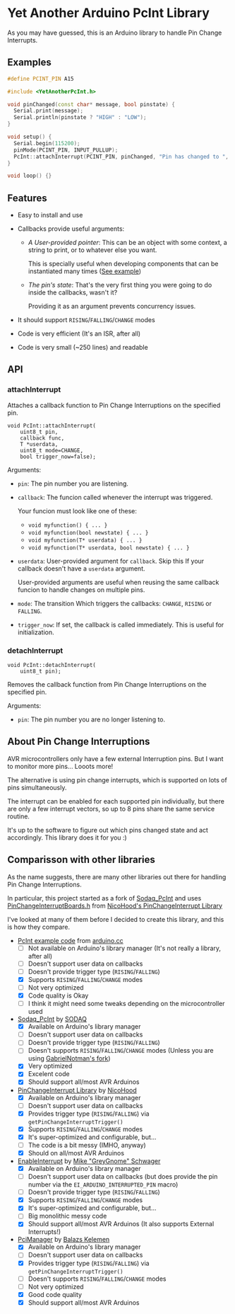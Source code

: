 Yet Another Arduino PcInt Library
=================================

As you may have guessed, this is an Arduino library to handle Pin Change Interrupts.

Examples
-------

``` c++
#define PCINT_PIN A15

#include <YetAnotherPcInt.h>

void pinChanged(const char* message, bool pinstate) {
  Serial.print(message);
  Serial.println(pinstate ? "HIGH" : "LOW");
}

void setup() {
  Serial.begin(115200);
  pinMode(PCINT_PIN, INPUT_PULLUP);
  PcInt::attachInterrupt(PCINT_PIN, pinChanged, "Pin has changed to ", CHANGE);
}

void loop() {}
```

Features
--------
- Easy to install and use
- Callbacks provide useful arguments:

  - _A User-provided pointer_: This can be an object with some context, a string to print, or to whatever else you want.

    This is specially useful when developing components that can be instantiated many times ([See example](examples/PinListenerComponent/PinListenerComponent.ino))
    
  - _The pin's state_: That's the very first thing you were going to do inside the callbacks, wasn't it?
    
    Providing it as an argument prevents concurrency issues.
    
- It should support `RISING`/`FALLING`/`CHANGE` modes

- Code is very efficient (It's an ISR, after all)

- Code is very small (~250 lines) and readable

API
---

### attachInterrupt

Attaches a callback function to Pin Change Interruptions on the specified pin.

```
void PcInt::attachInterrupt(
    uint8_t pin, 
    callback func, 
    T *userdata, 
    uint8_t mode=CHANGE, 
    bool trigger_now=false);
```

Arguments:

* `pin`: The pin number you are listening.
* `callback`: The funcion called whenever the interrupt was triggered. 
  
  Your funcion must look like one of these:
  
  * `void myfunction() { ... }`
  * `void myfunction(bool newstate) { ... }`
  * `void myfunction(T* userdata) { ... }`
  * `void myfunction(T* userdata, bool newstate) { ... }`
* `userdata`: User-provided argument for `callback`. Skip this If your callback doesn't have a `userdata` argument.
  
  User-provided arguments are useful when reusing the same callback funcion to handle changes on multiple pins.

* `mode`: The transition Which triggers the callbacks: `CHANGE`, `RISING` or `FALLING`.

* `trigger_now`: If set, the callback is called immediately. This is useful for initialization.

### detachInterrupt
```
void PcInt::detachInterrupt(
    uint8_t pin);
```

Removes the callback function from Pin Change Interruptions on the specified pin.

Arguments:

* `pin`: The pin number you are no longer listening to.

About Pin Change Interruptions
------------------------------

AVR microcontrollers only have a few external Interruption pins.
But I want to monitor more pins... Looots more!

The alternative is using pin change interrupts, which is supported on lots of pins simultaneously.

The interrupt can be enabled for each supported pin individually, but there are only a few interrupt vectors, so up to 8 pins share the same service routine.

It's up to the software to figure out which pins changed state and act accordingly. This library does it for you :)


Comparisson with other libraries
--------------------------------

As the name suggests, there are many other libraries out there for handling Pin Change Interruptions.

In particular, this project started as a fork of [Sodaq_PcInt](https://github.com/SodaqMoja/Sodaq_PcInt) and 
uses [PinChangeInterruptBoards.h](src/PinChangeInterruptBoards.h) from [NicoHood's PinChangeInterrupt Library](https://github.com/NicoHood/PinChangeInterrupt)

I've looked at many of them before I decided to create this library, and this is how they compare.

- [PcInt example code](http://playground.arduino.cc/Main/PcInt) from [arduino.cc](http://www.arduino.cc/)
  - [ ] Not available on Arduino's library manager (It's not really a library, after all)
  - [ ] Doesn't support user data on callbacks
  - [ ] Doesn't provide trigger type (`RISING`/`FALLING`)
  - [X] Supports `RISING`/`FALLING`/`CHANGE` modes
  - [ ] Not very optimized
  - [X] Code quality is Okay
  - [ ] I think it might need some tweaks depending on the microcontroller used

- [Sodaq_PcInt](https://github.com/SodaqMoja/Sodaq_PcInt) by [SODAQ](https://github.com/SodaqMoja)
  - [X] Available on Arduino's library manager
  - [ ] Doesn't support user data on callbacks
  - [ ] Doesn't provide trigger type (`RISING`/`FALLING`)
  - [ ] Doesn't supports `RISING`/`FALLING`/`CHANGE` modes (Unless you are using [GabrielNotman's fork](https://github.com/GabrielNotman/Sodaq_PcInt))
  - [X] Very optimized
  - [X] Excelent code
  - [X] Should support all/most AVR Arduinos

- [PinChangeInterrupt Library](https://github.com/NicoHood/PinChangeInterrupt) by [NicoHood](https://github.com/NicoHood)
  - [X] Available on Arduino's library manager
  - [ ] Doesn't support user data on callbacks
  - [X] Provides trigger type (`RISING`/`FALLING`) via `getPinChangeInterruptTrigger()`
  - [X] Supports `RISING`/`FALLING`/`CHANGE` modes
  - [X] It's super-optimized and configurable, but...
  - [ ] The code is a bit messy (IMHO, anyway)
  - [X] Should on all/most AVR Arduinos

- [EnableInterrupt](https://github.com/GreyGnome/EnableInterrupt) by [Mike "GreyGnome" Schwager](https://github.com/GreyGnome)
  - [X] Available on Arduino's library manager
  - [ ] Doesn't support user data on callbacks (but does provide the pin number via the `EI_ARDUINO_INTERRUPTED_PIN` macro)
  - [ ] Doesn't provide trigger type (`RISING`/`FALLING`)
  - [X] Supports `RISING`/`FALLING`/`CHANGE` modes
  - [X] It's super-optimized and configurable, but...
  - [ ] Big monolithic messy code
  - [X] Should support all/most AVR Arduinos (It also supports External Interrupts!)

- [PciManager](https://github.com/prampec/arduino-pcimanager) by [Balazs Kelemen](https://github.com/prampec)
  - [X] Available on Arduino's library manager
  - [ ] Doesn't support user data on callbacks
  - [X] Provides trigger type (`RISING`/`FALLING`) via `getPinChangeInterruptTrigger()`
  - [ ] Doesn't supports `RISING`/`FALLING`/`CHANGE` modes
  - [ ] Not very optimized
  - [X] Good code quality
  - [X] Should support all/most AVR Arduinos
